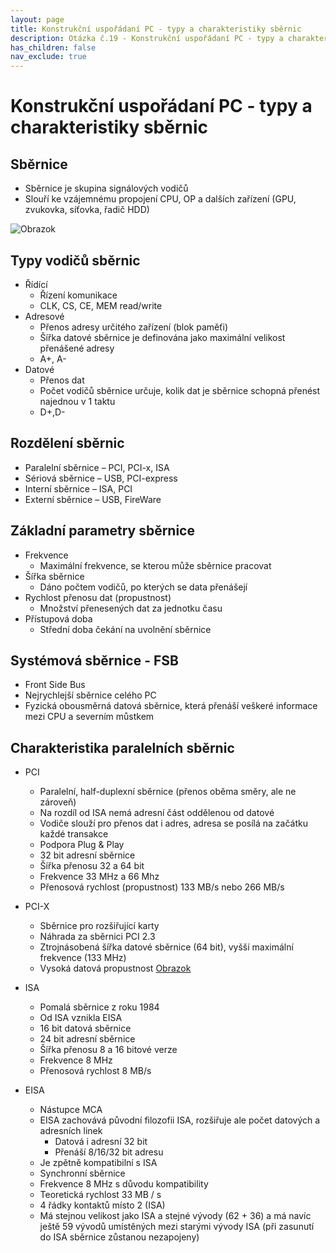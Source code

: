 ```yaml
---
layout: page
title: Konstrukční uspořádaní PC - typy a charakteristiky sběrnic
description: Otázka č.19 - Konstrukční uspořádaní PC - typy a charakteristiky sběrnic
has_children: false
nav_exclude: true
---
```

# Konstrukční uspořádaní PC - typy a charakteristiky sběrnic
## Sběrnice
- Sběrnice je skupina signálových vodičů
- Slouří ke vzájemnému propojení CPU, OP a dalších zařízení (GPU, zvukovka, síťovka, řadič HDD)

![Obrazok](https://mateusztyc.github.io/maturitka/assets/images/o19/1.jpg)

## Typy vodičů sběrnic
- Řídící
    - Řízení komunikace
    - CLK, CS, CE, MEM read/write
- Adresové
    - Přenos adresy určitého zařízení (blok paměťi)
    - Šířka datové sběrnice je definována jako maximální velikost přenášené adresy
    - A+, A-
- Datové
    - Přenos dat
    - Počet vodičů sběrnice určuje, kolik dat je sběrnice schopná přenést najednou v 1 taktu
    - D+,D-

## Rozdělení sběrnic
- Paralelní sběrnice – PCI, PCI-x, ISA
- Sériová sběrnice – USB, PCI-express
- Interní sběrnice – ISA, PCI
- Externí sběrnice – USB, FireWare

## Základní parametry sběrnice
- Frekvence
    - Maximální frekvence, se kterou může sběrnice pracovat
- Šířka sběrnice
    - Dáno počtem vodičů, po kterých se data přenášejí
- Rychlost přenosu dat (propustnost)
    - Množství přenesených dat za jednotku času
- Přístupová doba
    - Střední doba čekání na uvolnění sběrnice

## Systémová sběrnice - FSB
- Front Side Bus
- Nejrychlejší sběrnice celého PC
- Fyzická obousměrná datová sběrnice, která přenáší veškeré informace mezi CPU a severním
můstkem

## Charakteristika paralelních sběrnic
- PCI
    - Paralelní, half-duplexní sběrnice (přenos oběma směry, ale ne zároveň)
    - Na rozdíl od ISA nemá adresní část oddělenou od datové
    - Vodiče slouží pro přenos dat i adres, adresa se posílá na začátku každé transakce
    - Podpora Plug & Play
    - 32 bit adresní sběrnice
    - Šířka přenosu 32 a 64 bit
    - Frekvence 33 MHz a 66 Mhz
    - Přenosová rychlost (propustnost) 133 MB/s nebo 266 MB/s
- PCI-X
    - Sběrnice pro rozšiřující karty
    - Náhrada za sběrnici PCI 2.3
    - Ztrojnásobená šířka datové sběrnice (64 bit), vyšší maximální frekvence (133 MHz)
    - Vysoká datová propustnost
[Obrazok](/assets/images/o19/1.jpg)

- ISA
    - Pomalá sběrnice z roku 1984
    - Od ISA vznikla EISA
    - 16 bit datová sběrnice
    - 24 bit adresní sběrnice
    - Šířka přenosu 8 a 16 bitové verze
    - Frekvence 8 MHz
    - Přenosová rychlost 8 MB/s
- EISA
    - Nástupce MCA
    - EISA zachovává původní filozofii ISA, rozšiřuje ale počet datových a adresních linek
        - Datová i adresní 32 bit
        - Přenáší 8/16/32 bit adresu
    - Je zpětně kompatibilní s ISA
    - Synchronní sběrnice
    - Frekvence 8 MHz s důvodu kompatibility
    - Teoretická rychlost 33 MB / s
    - 4 řádky kontaktů místo 2 (ISA)
    - Má stejnou velikost jako ISA a stejné vývody (62 + 36) a má navíc ještě 59 vývodů umístěných mezi starými vývody ISA (při zasunutí do ISA sběrnice zůstanou nezapojeny)

